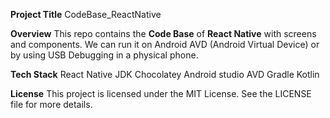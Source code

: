**Project Title**
CodeBase_ReactNative

**Overview**
This repo contains the **Code Base** of **React Native** with screens and components. We can run it on Android AVD (Android Virtual Device) or by using USB Debugging in a physical phone.

**Tech Stack**
React Native
JDK
Chocolatey
Android studio AVD
Gradle
Kotlin

**License**
This project is licensed under the MIT License. See the LICENSE file for more details.


